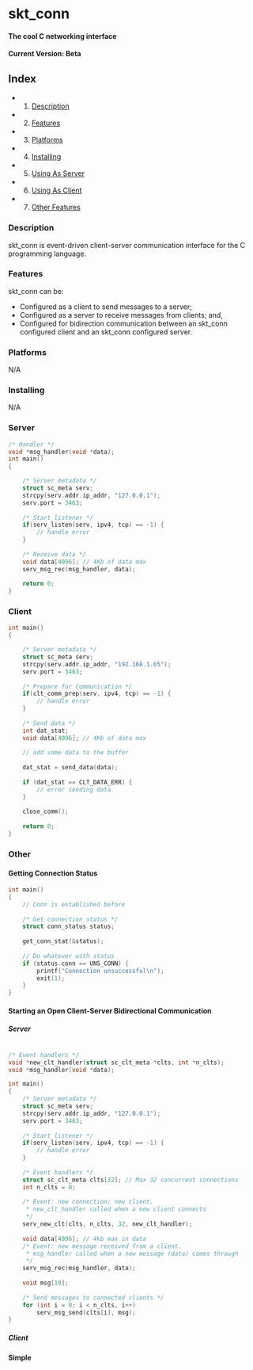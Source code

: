# skt_conn
#### The cool C networking interface

**Current Version: Beta**

## Index

* 1. [Description](https://github.com/BryanMorfe/skt_conn/blob/master/README.md#description)
* 2. [Features](https://github.com/BryanMorfe/skt_conn/blob/master/README.md#features)
* 3. [Platforms](https://github.com/BryanMorfe/skt_conn/blob/master/README.md#platforms)
* 4. [Installing](https://github.com/BryanMorfe/skt_conn/blob/master/README.md#installing)
* 5. [Using As Server](https://github.com/BryanMorfe/skt_conn/blob/master/README.md#server)
* 6. [Using As Client](https://github.com/BryanMorfe/skt_conn/blob/master/README.md#client)
* 7. [Other Features](https://github.com/BryanMorfe/skt_conn/blob/master/README.md#other)

### Description
skt_conn is event-driven client-server communication interface for the C programming language.

### Features
skt_conn can be:
* Configured as a client to send messages to a server;
* Configured as a server to receive messages from clients; and,
* Configured for bidirection communication between an skt_conn configured client and an skt_conn configured server.

### Platforms
N/A

### Installing
N/A

### Server
```C
/* Handler */
void *msg_handler(void *data);
int main()
{

    /* Server metadata */
    struct sc_meta serv;
    strcpy(serv.addr.ip_addr, "127.0.0.1");
    serv.port = 3463;
  
    /* Start listener */
    if(serv_listen(serv, ipv4, tcp) == -1) {
        // handle error
    }
  
    /* Receive data */
    void data[4096]; // 4Kb of data max
    serv_msg_rec(msg_handler, data);
  
    return 0;
}
```

### Client

```C
int main()
{

    /* Server metadata */
    struct sc_meta serv;
    strcpy(serv.addr.ip_addr, "192.168.1.65");
    serv.port = 3463;
  
    /* Prepare for Communication */
    if(clt_comm_prep(serv, ipv4, tcp) == -1) {
        // handle error
    }
  
    /* Send data */
    int dat_stat;
    void data[4096]; // 4Kb of data max
  
    // add some data to the buffer
  
    dat_stat = send_data(data);
  
    if (dat_stat == CLT_DATA_ERR) {
        // error sending data
    }
  
    close_comm();
  
    return 0;
}
```

### Other
#### Getting Connection Status

```C
int main()
{
    // Conn is established before
  
    /* Get connection status */
    struct conn_status status;
  
    get_conn_stat(&status);
  
    // Do whatever with status
    if (status.conn == UNS_CONN) {
        printf("Connection unsuccessful\n");
        exit(1);  
    }
}
```

#### Starting an Open Client-Server Bidirectional Communication

##### Server


```C

/* Event handlers */
void *new_clt_handler(struct sc_clt_meta *clts, int *n_clts);
void *msg_handler(void *data);

int main()
{
    /* Server metadata */
    struct sc_meta serv;
    strcpy(serv.addr.ip_addr, "127.0.0.1");
    serv.port = 3463;
  
    /* Start listener */
    if(serv_listen(serv, ipv4, tcp) == -1) {
        // handle error
    }
    
    /* Event handlers */
    struct sc_clt_meta clts[32]; // Max 32 concurrent connections
    int n_clts = 0;
    
    /* Event: new connection; new client. 
     * new_clt_handler called when a new client connects 
     */
    serv_new_clt(clts, n_clts, 32, new_clt_handler);
    
    void data[4096]; // 4kb max in data
    /* Event: new message received from a client. 
     * msg_handler called when a new message (data) comes through 
     */
    serv_msg_rec(msg_handler, data);
    
    void msg[10];
    
    /* Send messages to connected clients */
    for (int i = 0; i < n_clts, i++)
        serv_msg_send(clts[i], msg);
}
```

##### Client


#### Simple 
